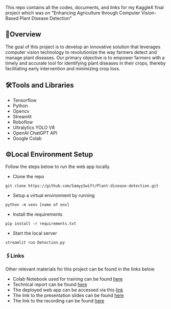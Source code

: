 This repo contains all the codes, documents, and links for my KaggleX final project which was on "Enhancing Agriculture through Computer Vision-Based Plant Disease Detection"

## 🎯Overview
The goal of this project is to develop an innovative solution that leverages computer vision technology to revolutionize the way farmers detect and manage plant diseases. Our primary objective is to empower farmers with a timely and accurate tool for identifying plant diseases in their crops, thereby facilitating early intervention and minimizing crop loss.

## 🛠️Tools and Libraries
- Tensorflow
- Python
- Opencv
- Streamlit
- Roboflow
- Ultralytics YOLO V8
- OpenAI ChatGPT API
- Google Colab

## ⚙️Local Environment Setup
Follow the steps below to run the web app locally.

- Clone the repo
```
git clone https://github.com/SamyySwift/Plant-disease-detection.git
```
- Setup a virtual environment by running
```
python -m venv [name of env]
```
- Install the requirements
```
pip install -r requirements.txt
```
- Start the local server
```
streamlit run Detection.py
```

### 🖇️Links
Other relevant materials for this project can be found in the links below
- Colab Notebook used for training can be found [here](https://colab.research.google.com/drive/1To3SMB80ZBSPaWIFWwfH3eBNnmYZ2ccB#scrollTo=QUeXDm037mW2)
- Technical report can be found [here](https://docs.google.com/document/d/1ND9MEhL2OjsiLSpEMejNLfL_Hl4ZAs5mcIVmC5e0Aos/edit?usp=sharing)
- The deployed web app can be accessed via this [link](https://ai-plant-disease-detector.streamlit.app/)
- The link to the presentation slides can be found [here](#)
- The link to the recording can be found [here](#)



  
